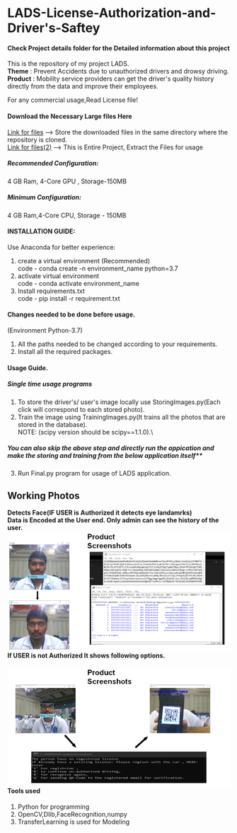 # LADS-License-Authorization-and-Driver's-Saftey
#### Check Project details folder for the Detailed information about this project
This is the repository of my project LADS.\
**Theme** : Prevent Accidents due to unauthorized drivers and drowsy driving.\
**Product** : Mobility service providers can get the driver's quality history directly from the data and improve their employees.

For any commercial usage,Read License file!
#### Download the Necessary Large files Here
[Link for files](http://www.mediafire.com/folder/hsml89rboufxf/Files_for_LADS)
--> Store the downloaded files in the same directory where the repository is cloned.\
[Link for files(2)](https://drive.google.com/file/d/1VBvTwakjq43EC5cZS4Qd2D51RS8js5dc/view)
--> This is Entire Project, Extract the Files for usage




##### Recommended Configuration:
 4 GB Ram, 4-Core GPU , Storage-150MB
 ##### Minimum Configuration:
 4 GB Ram,4-Core CPU, Storage - 150MB
#### INSTALLATION GUIDE:
Use Anaconda for better experience:
1. create a virtual environment (Recommended)\
code - conda create -n environment_name python=3.7
2. activate virtual environment\
code - conda activate environment_name
2. Install requirements.txt\
code - pip install -r requirement.txt

#### Changes needed to be done before usage.
(Environment Python-3.7)
1. All the paths needed to be changed according to your requirements.
2. Install all the required packages.

#### Usage Guide.
##### Single time usage programs
1. To store the driver's/ user's image locally use StoringImages.py(Each click will correspond to each stored photo).
2. Train the image using TrainingImages.py(It trains all the photos that are stored in the database).\
NOTE: (scipy version should be scipy==1.1.0).\
##### You can also skip the above step and directly run the appication and make the storing and training from the below application itself**
3. Run Final.py program for usage of LADS application.

## Working Photos
**Detects Face(IF USER is Authorized it detects eye landamrks)\
Data is Encoded at the User end. Only admin can see the history of the user.**
<img src="LADS Images\LADS1.png"
     alt="Markdown Monster icon"
     style="float: left; margin-right: 5px;" />
#### If USER is not Authorized It shows following options.
<img src="LADS Images\LADS2.png"
     alt="Markdown Monster icon"
     style="float: left; margin-right: 5px;" />
#### Tools used
1. Python for programming
2. OpenCV,Dlib,FaceRecognition,numpy
3. TransferLearning is used for Modeling
